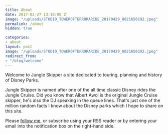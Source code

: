 ```yaml
---
title: About
date: 2017-02-27 13:10:00 Z
image: "/uploads/STUDIO_TOWEROFTERRORARIDE_20170429_8021656192.jpeg"
permalink: /about
hidden: true

categories:
- about
layout: post
image: "/uploads/STUDIO_TOWEROFTERRORARIDE_20170429_8021656192.jpeg"
redirect_from:
- "/blog/welcome"
---
```


Welcome to Jungle Skipper a site dedicated to touring, planning and history of Disney Parks.

Jungle Skipper is named after one of the all time classic Disney rides the Jungle Cruise. Did you know that Albert Awol is the original Jungle Cruise skipper, he's also the DJ speaking in the queue lines. That's just one of the million random facts I know about the Disney parks which I hope to share on this site.

Please [follow me](http://twitter.com/_jungleskipper), or subscribe using your RSS reader or by entering your email into the notification box on the right-hand side.